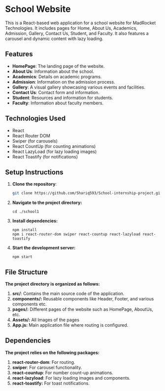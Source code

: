 # School Website

This is a React-based web application for a school website for MadRocket Technologies. It includes pages for Home, About Us, Academics, Admission, Gallery, Contact Us, Student, and Faculty. It also features a carousel and dynamic content with lazy loading.

## Features

- **HomePage**: The landing page of the website.
- **About Us**: Information about the school.
- **Academics**: Details on academic programs.
- **Admission**: Information on the admission process.
- **Gallery**: A visual gallery showcasing various events and facilities.
- **Contact Us**: Contact form and information.
- **Student**: Resources and information for students.
- **Faculty**: Information about faculty members.

## Technologies Used

- React
- React Router DOM
- Swiper (for carousels)
- React CountUp (for counting animations)
- React LazyLoad (for lazy loading images)
- React Toastify (for notifications)

## Setup Instructions

1. **Clone the repository**:
   ```bash
   git clone https://github.com/Shariq593/School-internship-project.git

2. **Navigate to the project directory:**
    ```
    cd ./school1
    ```
3. **Install dependencies:**
    ``` 
    npm install
    npm i react-router-dom swiper react-countup react-lazyload react-toastify
    ```

4. **Start the development server:**
    ```
    npm start
    ```

 
## File Structure
**The project directory is organized as follows:**

1. **src/**: Contains the main source code of the application.
2. **components/:** Reusable components like Header, Footer, and various components etc.
3. **pages/:** Different pages of the website such as HomePage, AboutUs, etc.
4. **Assets/:** All Images of the pages 
5. **App.js:** Main application file where routing is configured.


## Dependencies
**The project relies on the following packages:**

1. **react-router-dom**: For routing.
2. **swiper**: For carousel functionality.
3. **react-countup**: For number count-up animations.
4. **react-lazyload**: For lazy loading images and components.
5. **react-toastify:** For toast notifications.
